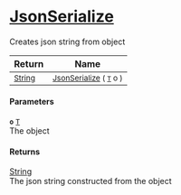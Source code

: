 # [JsonSerialize](./SerializationHelper-100664142.md)

Creates json string from object

| Return | Name | 
| --- | --- | 
| <sub>[String](https://docs.microsoft.com/en-us/dotnet/api/System.String)</sub>| <sub>[JsonSerialize](./SerializationHelper-100664142.md) ( [`T`](./SerializationHelper-100664142.md) o )</sub>| <br>


#### Parameters
**`o`**  [`T`](./SerializationHelper-100664142.md)<br>The object
#### Returns
[String](https://docs.microsoft.com/en-us/dotnet/api/System.String)<br>
The json string constructed from the object